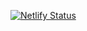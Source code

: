 [![Netlify Status](https://api.netlify.com/api/v1/badges/2e822f9c-8b17-4c25-b10b-cc1a1e65c2c2/deploy-status)](https://app.netlify.com/sites/sharp-heisenberg-aada2f/deploys)
